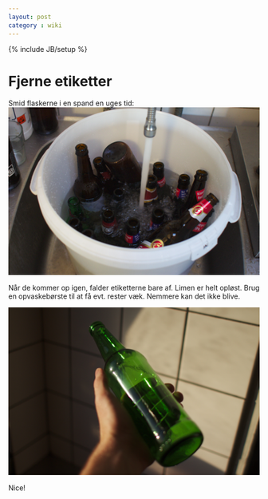 ```yaml
---
layout: post
category : wiki
---
```

{% include JB/setup %}


Fjerne etiketter
================
Smid flaskerne i en spand en uges tid:
![Flasker i en uges vandbad](/images/flaskebad.jpg "1 uge i vand")

Når de kommer op igen, falder etiketterne bare af. Limen er helt
opløst. Brug en opvaskebørste til at få evt. rester væk. Nemmere kan
det ikke blive.

![Ren flaske](/images/rengjort-flaske.jpg "Nice!")

Nice!
